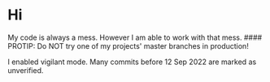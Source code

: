 # Hi
<LinuxForever>
My code is always a mess. However I am able to work with that mess.  
#### PROTIP: Do NOT try one of my projects' master branches in production!

I enabled vigilant mode. Many commits before 12 Sep 2022 are marked as unverified. 
